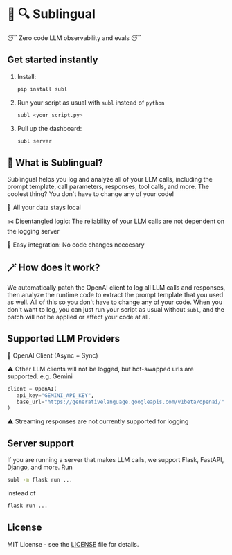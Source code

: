 # 🐍 🔍 Sublingual 

😴 Zero code LLM observability and evals 😴

## Get started instantly
1. Install:
    ```bash
    pip install subl
    ``` 

2. Run your script as usual with `subl` instead of `python`
    ```bash
    subl <your_script.py>
    ```

3. Pull up the dashboard:
    ```bash
    subl server
    ```

## 🤔 What is Sublingual? 
Sublingual helps you log and analyze all of your LLM calls, including the prompt template, call parameters, responses, tool calls, and more.
The coolest thing? You don't have to change any of your code!

📍 All your data stays local

✂️ Disentangled logic: The reliability of your LLM calls are not dependent on the logging server

🔗 Easy integration: No code changes neccesary

## 🪄 How does it work?
We automatically patch the OpenAI client to log all LLM calls and responses, then analyze the runtime code to extract the prompt template that you used as well. All of this so you don't have to change any of your code. When you don't want to log, you can just run your script as usual without `subl`, and the patch will not be applied or affect your code at all.
    

## Supported LLM Providers

 🤖 OpenAI Client (Async + Sync)

 ⚠️ Other LLM clients will not be logged, but hot-swapped urls are supported. e.g. Gemini
 ```python
client = OpenAI(
    api_key="GEMINI_API_KEY",
    base_url="https://generativelanguage.googleapis.com/v1beta/openai/"
)
 ```

 ⚠️ Streaming responses are not currently supported for logging


## Server support
If you are running a server that makes LLM calls, we support Flask, FastAPI, Django, and more.
Run
```bash
subl -m flask run ...
```
instead of
```bash
flask run ...
```

## License

MIT License - see the [LICENSE](LICENSE) file for details.
